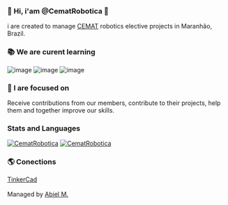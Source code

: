 ### 👋 Hi, i'am @CematRobotica 🤖
i are created to manage [CEMAT](https://www.educacao.ma.gov.br/centro-educa-mais-almirante-tamandare/) robotics elective projects in Maranhão, Brazil.

### 📚 We are curent learning
![image](https://img.shields.io/badge/Python-3776AB?style=for-the-badge&logo=python&logoColor=yellow)
![image](https://img.shields.io/badge/C%2B%2B-00599C?style=for-the-badge&logo=c%2B%2B&logoColor=white)
![image](https://img.shields.io/badge/C%23-239120?style=for-the-badge&logo=c-sharp&logoColor=white)

### 🏹 I are focused on
Receive contributions from our members, contribute to their projects, help them and together improve our skills.

### Stats and Languages
[![CematRobotica](https://github-readme-stats.vercel.app/api?username=CematRobotica&theme=tokyonight)](https://github.com/CematRobotica/)
[![CematRobotica](https://github-readme-stats.vercel.app/api/top-langs/?username=CematRobotica&hide=html&layout=compact&theme=tokyonight)](https://github.com/CematRobotica/)

### 🌎 Conections
[TinkerCad](https://www.tinkercad.com/users/0V9Q0fhb8qC-cematrobotica)<br><br>
Managed by [Abiel M.](https://www.github.com/paodelonga)

